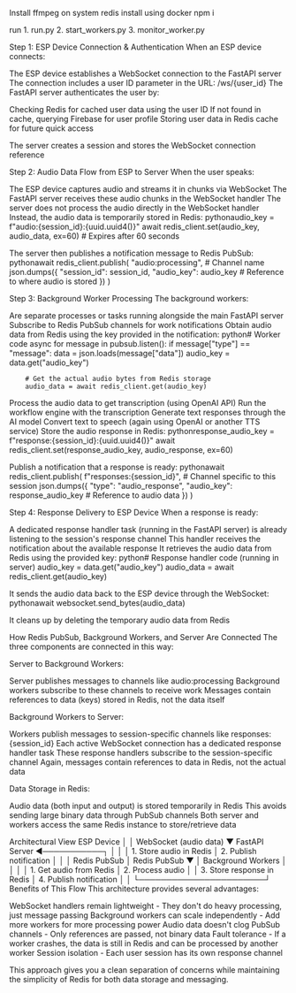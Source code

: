 Install ffmpeg on system
redis install using docker
npm i

run 1. run.py
    2. start_workers.py
    3. monitor_worker.py

Step 1: ESP Device Connection & Authentication
When an ESP device connects:

The ESP device establishes a WebSocket connection to the FastAPI server
The connection includes a user ID parameter in the URL: /ws/{user_id}
The FastAPI server authenticates the user by:

Checking Redis for cached user data using the user ID
If not found in cache, querying Firebase for user profile
Storing user data in Redis cache for future quick access


The server creates a session and stores the WebSocket connection reference

Step 2: Audio Data Flow from ESP to Server
When the user speaks:

The ESP device captures audio and streams it in chunks via WebSocket
The FastAPI server receives these audio chunks in the WebSocket handler
The server does not process the audio directly in the WebSocket handler
Instead, the audio data is temporarily stored in Redis:
pythonaudio_key = f"audio:{session_id}:{uuid.uuid4()}"
await redis_client.set(audio_key, audio_data, ex=60)  # Expires after 60 seconds

The server then publishes a notification message to Redis PubSub:
pythonawait redis_client.publish(
    "audio:processing",  # Channel name
    json.dumps({
        "session_id": session_id,
        "audio_key": audio_key  # Reference to where audio is stored
    })
)


Step 3: Background Worker Processing
The background workers:

Are separate processes or tasks running alongside the main FastAPI server
Subscribe to Redis PubSub channels for work notifications
Obtain audio data from Redis using the key provided in the notification:
python# Worker code
async for message in pubsub.listen():
    if message["type"] == "message":
        data = json.loads(message["data"])
        audio_key = data.get("audio_key")
        
        # Get the actual audio bytes from Redis storage
        audio_data = await redis_client.get(audio_key)

Process the audio data to get transcription (using OpenAI API)
Run the workflow engine with the transcription
Generate text responses through the AI model
Convert text to speech (again using OpenAI or another TTS service)
Store the audio response in Redis:
pythonresponse_audio_key = f"response:{session_id}:{uuid.uuid4()}"
await redis_client.set(response_audio_key, audio_response, ex=60)

Publish a notification that a response is ready:
pythonawait redis_client.publish(
    f"responses:{session_id}",  # Channel specific to this session
    json.dumps({
        "type": "audio_response",
        "audio_key": response_audio_key  # Reference to audio data
    })
)


Step 4: Response Delivery to ESP Device
When a response is ready:

A dedicated response handler task (running in the FastAPI server) is already listening to the session's response channel
This handler receives the notification about the available response
It retrieves the audio data from Redis using the provided key:
python# Response handler code (running in server)
audio_key = data.get("audio_key")
audio_data = await redis_client.get(audio_key)

It sends the audio data back to the ESP device through the WebSocket:
pythonawait websocket.send_bytes(audio_data)

It cleans up by deleting the temporary audio data from Redis

How Redis PubSub, Background Workers, and Server Are Connected
The three components are connected in this way:

Server to Background Workers:

Server publishes messages to channels like audio:processing
Background workers subscribe to these channels to receive work
Messages contain references to data (keys) stored in Redis, not the data itself


Background Workers to Server:

Workers publish messages to session-specific channels like responses:{session_id}
Each active WebSocket connection has a dedicated response handler task
These response handlers subscribe to the session-specific channel
Again, messages contain references to data in Redis, not the actual data


Data Storage in Redis:

Audio data (both input and output) is stored temporarily in Redis
This avoids sending large binary data through PubSub channels
Both server and workers access the same Redis instance to store/retrieve data



Architectural View
ESP Device
   │
   │ WebSocket (audio data)
   ▼
FastAPI Server ◄───────────┐
   │                       │
   │ 1. Store audio in Redis
   │ 2. Publish notification
   │                       │
   │ Redis PubSub          │ Redis PubSub
   ▼                       │
Background Workers         │
   │                       │
   │ 1. Get audio from Redis
   │ 2. Process audio      │
   │ 3. Store response in Redis
   │ 4. Publish notification
   │                       │
   └───────────────────────┘
Benefits of This Flow
This architecture provides several advantages:

WebSocket handlers remain lightweight - They don't do heavy processing, just message passing
Background workers can scale independently - Add more workers for more processing power
Audio data doesn't clog PubSub channels - Only references are passed, not binary data
Fault tolerance - If a worker crashes, the data is still in Redis and can be processed by another worker
Session isolation - Each user session has its own response channel

This approach gives you a clean separation of concerns while maintaining the simplicity of Redis for both data storage and messaging.


